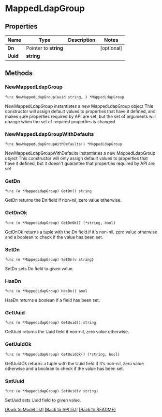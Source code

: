 # MappedLdapGroup

## Properties

Name | Type | Description | Notes
------------ | ------------- | ------------- | -------------
**Dn** | Pointer to **string** |  | [optional] 
**Uuid** | **string** |  | 

## Methods

### NewMappedLdapGroup

`func NewMappedLdapGroup(uuid string, ) *MappedLdapGroup`

NewMappedLdapGroup instantiates a new MappedLdapGroup object
This constructor will assign default values to properties that have it defined,
and makes sure properties required by API are set, but the set of arguments
will change when the set of required properties is changed

### NewMappedLdapGroupWithDefaults

`func NewMappedLdapGroupWithDefaults() *MappedLdapGroup`

NewMappedLdapGroupWithDefaults instantiates a new MappedLdapGroup object
This constructor will only assign default values to properties that have it defined,
but it doesn't guarantee that properties required by API are set

### GetDn

`func (o *MappedLdapGroup) GetDn() string`

GetDn returns the Dn field if non-nil, zero value otherwise.

### GetDnOk

`func (o *MappedLdapGroup) GetDnOk() (*string, bool)`

GetDnOk returns a tuple with the Dn field if it's non-nil, zero value otherwise
and a boolean to check if the value has been set.

### SetDn

`func (o *MappedLdapGroup) SetDn(v string)`

SetDn sets Dn field to given value.

### HasDn

`func (o *MappedLdapGroup) HasDn() bool`

HasDn returns a boolean if a field has been set.

### GetUuid

`func (o *MappedLdapGroup) GetUuid() string`

GetUuid returns the Uuid field if non-nil, zero value otherwise.

### GetUuidOk

`func (o *MappedLdapGroup) GetUuidOk() (*string, bool)`

GetUuidOk returns a tuple with the Uuid field if it's non-nil, zero value otherwise
and a boolean to check if the value has been set.

### SetUuid

`func (o *MappedLdapGroup) SetUuid(v string)`

SetUuid sets Uuid field to given value.



[[Back to Model list]](../README.md#documentation-for-models) [[Back to API list]](../README.md#documentation-for-api-endpoints) [[Back to README]](../README.md)


